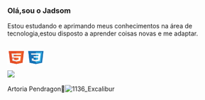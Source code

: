 ### Olá,sou o Jadsom

Estou estudando e aprimando meus conhecimentos na área de tecnologia,estou disposto a aprender coisas novas 
e me adaptar.
<div style="display: inline_block"><br>
  <img align="center" alt="Salter-python" height="30" width="40" src="https://raw.githubusercontent.com/devicons/devicon/master/icons/html5/html5-original.svg">
  <img align="center" alt="Salter-java" height="30" width="40" src="https://raw.githubusercontent.com/devicons/devicon/master/icons/css3/css3-original.svg">
  
</div>

<div>  
  
  <a href="https://www.linkedin.com/in/jadsom-magalhães-0777b6241/" target="_blank"><img src="https://img.shields.io/badge/-LinkedIn-%230077B5?style=for-the-badge&logo=linkedin&logoColor=white" target="_blank"></a> 
</div>

Artoria Pendragon👑![1136_Excalibur](https://github.com/Freitas-gui/Calisthenics-Movements/assets/121525881/fe9f1c23-3236-4f42-9ffe-198d6f84fd63)


